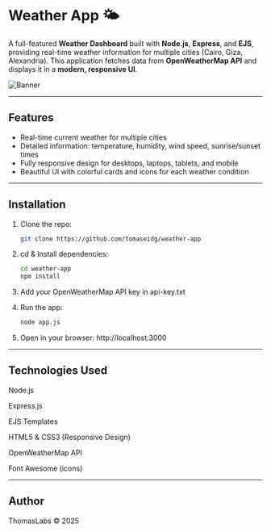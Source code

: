# Weather App 🌤️

A full-featured **Weather Dashboard** built with **Node.js**, **Express**, and **EJS**, providing real-time weather information for multiple cities (Cairo, Giza, Alexandria). This application fetches data from **OpenWeatherMap API** and displays it in a **modern, responsive UI**.

![Banner](public/images/0.png)

---

## Features

- Real-time current weather for multiple cities
- Detailed information: temperature, humidity, wind speed, sunrise/sunset times
- Fully responsive design for desktops, laptops, tablets, and mobile
- Beautiful UI with colorful cards and icons for each weather condition 

---

## Installation

1. Clone the repo:  
   ```bash
   git clone https://github.com/tomaseidg/weather-app
   
2. cd & Install dependencies:
    ```bash
    cd weather-app
    npm install
    
3. Add your OpenWeatherMap API key in api-key.txt

4. Run the app:
    ```bash
    node app.js
    
5. Open in your browser: http://localhost:3000

---

## Technologies Used

Node.js

Express.js

EJS Templates

HTML5 & CSS3 (Responsive Design)

OpenWeatherMap API

Font Awesome (icons)

---

## Author
ThomasLabs © 2025
